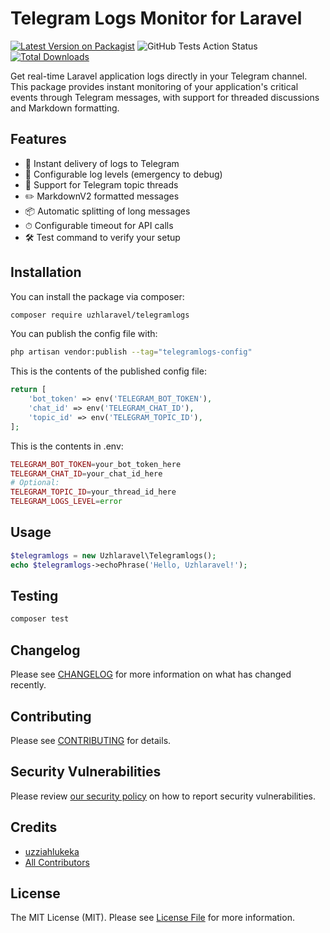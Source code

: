 # Telegram Logs Monitor for Laravel

[![Latest Version on Packagist](https://img.shields.io/packagist/v/uzhlaravel/telegramlogs.svg?style=flat-square)](https://packagist.org/packages/uzhlaravel/telegramlogs)
![GitHub Tests Action Status](https://github.com/Uzziahlukeka/telegrammonitor/actions/workflows/run-tests.yml/badge.svg)
[![Total Downloads](https://img.shields.io/packagist/dt/uzhlaravel/telegramlogs.svg?style=flat-square)](https://packagist.org/packages/uzhlaravel/telegramlogs)

Get real-time Laravel application logs directly in your Telegram channel. This package provides instant monitoring of your application's critical events through Telegram messages, with support for threaded discussions and Markdown formatting.


## Features

- 📨 Instant delivery of logs to Telegram
- 🔔 Configurable log levels (emergency to debug)
- 🧵 Support for Telegram topic threads
- ✏️ MarkdownV2 formatted messages
- 📦 Automatic splitting of long messages
- ⏱ Configurable timeout for API calls
- 🛠 Test command to verify your setup

## Installation

You can install the package via composer:

```bash
composer require uzhlaravel/telegramlogs
```

You can publish the config file with:

```bash
php artisan vendor:publish --tag="telegramlogs-config"
```

This is the contents of the published config file:

```php
return [
    'bot_token' => env('TELEGRAM_BOT_TOKEN'),
    'chat_id' => env('TELEGRAM_CHAT_ID'),
    'topic_id' => env('TELEGRAM_TOPIC_ID'),
];
```

This is the contents in .env:

```php
TELEGRAM_BOT_TOKEN=your_bot_token_here
TELEGRAM_CHAT_ID=your_chat_id_here
# Optional:
TELEGRAM_TOPIC_ID=your_thread_id_here
TELEGRAM_LOGS_LEVEL=error
```

## Usage

```php
$telegramlogs = new Uzhlaravel\Telegramlogs();
echo $telegramlogs->echoPhrase('Hello, Uzhlaravel!');
```

## Testing

```bash
composer test
```

## Changelog

Please see [CHANGELOG](CHANGELOG.md) for more information on what has changed recently.

## Contributing

Please see [CONTRIBUTING](CONTRIBUTING.md) for details.

## Security Vulnerabilities

Please review [our security policy](../../security/policy) on how to report security vulnerabilities.

## Credits

- [uzziahlukeka](https://github.com/uzhlaravel)
- [All Contributors](../../contributors)

## License

The MIT License (MIT). Please see [License File](LICENSE.md) for more information.

